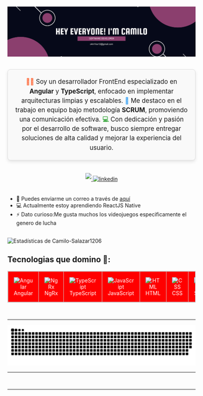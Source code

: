
<img src="banner.png"></img>
<br/>
<br/>
<div align="center" style="font-size: 1.2em; line-height: 1.5; max-width: 600px; background-color: #f9f9f9; border: 1px solid #ddd; border-radius: 8px; padding: 20px; box-shadow: 0 4px 8px rgba(0, 0, 0, 0.1);">
    <p style="margin: 0;">
        <span style="color: #ff5722; font-weight: bold;">👨‍💻</span> Soy un desarrollador FrontEnd especializado en <strong>Angular</strong> y <strong>TypeScript</strong>, 
        enfocado en implementar arquitecturas limpias y escalables. 
        <span style="color: #2196F3; font-weight: bold;">🤝</span> Me destaco en el trabajo en equipo bajo metodología <strong>SCRUM</strong>, promoviendo una comunicación efectiva. 
        <span style="color: #4CAF50; font-weight: bold;">💻</span> Con dedicación y pasión por el desarrollo de software, busco siempre entregar 
        soluciones de alta calidad y mejorar la experiencia del usuario. 
    </p>
</div>

<br/>
<br/>
<div align="center">
<a href="https://drive.google.com/file/d/1x9IRuG3AAwb1J3_lidoCX2gQmnzT-xRE/view?usp=sharing" target="_blank">
    <img src="https://img.shields.io/badge/cv-%231E77B5.svg?style=for-the-badge&llogoColor=white" style="margin-bottom: 5px;" />
</a>
<a href="https://www.linkedin.com/in/camilo-salazar-35717932a?utm_source=share&utm_campaign=share_via&utm_content=profile&utm_medium=android_app" target="_blank">
<img src=https://img.shields.io/badge/linkedin-%231E77B5.svg?&style=for-the-badge&logo=linkedin&logoColor=white alt=linkedin style="margin-bottom: 5px;" />
</a>
</div>  
</br>


- 📧 Puedes enviarme un correo a través de [aquí](mailto:c4m1loo12@gmail.com)
- 💻 Actualmente estoy aprendiendo ReactJS Native 
- ⚡ Dato curioso:Me gusta muchos los videojuegos especificamente el genero de lucha
<br/>  
<div>
<img
src="https://github-readme-stats.vercel.app/api/top-langs?username=Camilo-Salazar1206&show_icons=true&locale=en&bg_color=0d1117&text_color=ffffff&layout=compact"
alt="Estadísticas de Camilo-Salazar1206"
style="width: 100%; max-width: 800px; height:120px;"/>

</div>

## Tecnologias que domino 🚀:
<table style="width: 100%; border-collapse: collapse; overflow: hidden; border: 1px solid #ccc;">
    <tr style="background-color: #ff0000; color: white;">
        <td style="padding: 15px; text-align: center; border: 1px solid #ccc;">
            <img src="https://upload.wikimedia.org/wikipedia/commons/thumb/c/cf/Angular_full_color_logo.svg/2048px-Angular_full_color_logo.svg.png" width="55px" alt="Angular"/> Angular
        </td>
        <td style="padding: 15px; text-align: center; border: 1px solid #ccc;">
            <img src="https://cdn.worldvectorlogo.com/logos/ngrx.svg" width="50px" alt="NgRx"/> NgRx
        </td>
        <td style="padding: 15px; text-align: center; border: 1px solid #ccc;">
            <img src="https://upload.wikimedia.org/wikipedia/commons/thumb/4/4c/Typescript_logo_2020.svg/2048px-Typescript_logo_2020.svg.png" width="40px" alt="TypeScript"/> TypeScript
        </td>
        <td style="padding: 15px; text-align: center; border: 1px solid #ccc;">
            <img src="https://img.icons8.com/color/48/000000/javascript--v1.png" alt="JavaScript"/> JavaScript
        </td>
        <td style="padding: 15px; text-align: center; border: 1px solid #ccc;">
            <img src="https://img.icons8.com/color/48/000000/html-5--v1.png" alt="HTML"/> HTML
        </td>
        <td style="padding: 15px; text-align: center; border: 1px solid #ccc;">
            <img src="https://img.icons8.com/color/48/000000/css3.png" alt="CSS"/> CSS
        </td>
        <td style="padding: 15px; text-align: center; border: 1px solid #ccc;">
            <img src="https://img.icons8.com/color/48/000000/sass.png" alt="Sass"/> Sass
        </td>
        <td style="padding: 15px; text-align: center; border: 1px solid #ccc;">
            <img src="https://img.icons8.com/color/48/000000/mongodb.png" alt="MongoDB"/> MongoDB
        </td>
        <td style="padding: 15px; text-align: center; border: 1px solid #ccc;">
            <img src="https://img.icons8.com/color/48/000000/mysql-logo.png" alt="MySQL"/> MySQL
        </td>
    </tr>
</table> 
<br/>  

----

<p align="center">
  <img  src="https://raw.githubusercontent.com/Elanza-48/Elanza-48/main/resources/img/github-contribution-grid-snake.svg"
    alt="example" />
</p>

-----

<br />

------
